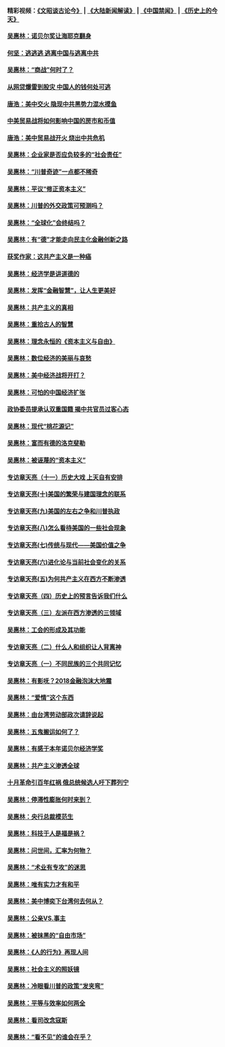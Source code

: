 #### 精彩视频：[《文昭谈古论今》](https://github.com/gfw-breaker/wenzhao/blob/master/README.md?t=01060930) | [《大陆新闻解读》](https://github.com/gfw-breaker/ntdtv-comedy/blob/master/README.md?t=01060930) | [《中国禁闻》](https://github.com/gfw-breaker/ntdtv-news/blob/master/README.md?t=01060930) | [《历史上的今天》](https://github.com/gfw-breaker/today-in-history/blob/master/README.md?t=01060930) 

#### [吴惠林：诺贝尔奖让海耶克翻身](../pages/nsc423/n10890049.md?t=01060930) 

#### [何坚：逃逃逃 逃离中国与逃离中共](../pages/nsc423/n10592891.md?t=01060930) 

#### [吴惠林：“商战”何时了？](../pages/nsc423/n10573558.md?t=01060930) 

#### [从网贷爆雷到股灾 中国人的钱何处可逃](../pages/nsc423/n10572800.md?t=01060930) 

#### [唐浩：美中交火 隐现中共黑势力混水摸鱼](../pages/nsc423/n10544040.md?t=01060930) 

#### [中美贸易战将如何影响中国的房市和币值](../pages/nsc423/n10543697.md?t=01060930) 

#### [唐浩：美中贸易战开火 烧出中共危机](../pages/nsc423/n10540126.md?t=01060930) 

#### [吴惠林：企业家是否应负较多的“社会责任”](../pages/nsc423/n10535022.md?t=01060930) 

#### [吴惠林：“川普奇迹”一点都不稀奇](../pages/nsc423/n10512808.md?t=01060930) 

#### [吴惠林：平议“修正资本主义”](../pages/nsc423/n10495724.md?t=01060930) 

#### [吴惠林：川普的外交政策可预测吗？](../pages/nsc423/n10462387.md?t=01060930) 

#### [吴惠林：“全球化”会终结吗？](../pages/nsc423/n10452838.md?t=01060930) 

#### [吴惠林：有“德”才能走向民主化金融创新之路](../pages/nsc423/n10432292.md?t=01060930) 

#### [获奖作家：这共产主义是一种癌](../pages/nsc423/n10431541.md?t=01060930) 

#### [吴惠林：经济学是讲道德的](../pages/nsc423/n10398014.md?t=01060930) 

#### [吴惠林：发挥“金融智慧”，让人生更美好](../pages/nsc423/n10375019.md?t=01060930) 

#### [吴惠林：共产主义的真相](../pages/nsc423/n10351394.md?t=01060930) 

#### [吴惠林：重拾古人的智慧](../pages/nsc423/n10337691.md?t=01060930) 

#### [吴惠林：理念永恒的《资本主义与自由》](../pages/nsc423/n10316274.md?t=01060930) 

#### [吴惠林：数位经济的美丽与哀愁](../pages/nsc423/n10292946.md?t=01060930) 

#### [吴惠林：美中经济战将开打？](../pages/nsc423/n10258825.md?t=01060930) 

#### [吴惠林：可怕的中国经济扩张](../pages/nsc423/n10219147.md?t=01060930) 

#### [政协委员提承认双重国籍 揭中共官员过客心态](../pages/nsc423/n10208809.md?t=01060930) 

#### [吴惠林：现代“桃花源记”](../pages/nsc423/n10185234.md?t=01060930) 

#### [吴惠林：富而有德的洛克斐勒](../pages/nsc423/n10142264.md?t=01060930) 

#### [吴惠林：被诬蔑的“资本主义”](../pages/nsc423/n10124816.md?t=01060930) 

#### [专访章天亮（十一）历史大戏 上天自有安排](../pages/nsc423/n10094905.md?t=01060930) 

#### [专访章天亮(十)美国的繁荣与建国理念的联系](../pages/nsc423/n10094899.md?t=01060930) 

#### [专访章天亮(九)美国的左右之争和川普执政](../pages/nsc423/n10094889.md?t=01060930) 

#### [专访章天亮(八)怎么看待美国的一些社会现象](../pages/nsc423/n10094857.md?t=01060930) 

#### [专访章天亮(七)传统与现代——美国价值之争](../pages/nsc423/n10093140.md?t=01060930) 

#### [专访章天亮(六)进化论与当前社会变化的关系](../pages/nsc423/n10092036.md?t=01060930) 

#### [专访章天亮(五)为何共产主义在西方不断渗透](../pages/nsc423/n10083620.md?t=01060930) 

#### [专访章天亮（四）历史上的预言告诉我们什么](../pages/nsc423/n10083606.md?t=01060930) 

#### [专访章天亮（三）左派在西方渗透的三领域](../pages/nsc423/n10081115.md?t=01060930) 

#### [吴惠林：工会的形成及其功能](../pages/nsc423/n10080633.md?t=01060930) 

#### [专访章天亮（二）什么人和组织让人背离神](../pages/nsc423/n10076637.md?t=01060930) 

#### [专访章天亮（一）不同民族的三个共同记忆](../pages/nsc423/n10074188.md?t=01060930) 

#### [吴惠林：有影呒？2018金融泡沫大地震](../pages/nsc423/n10040534.md?t=01060930) 

#### [吴惠林：“爱情”这个东西](../pages/nsc423/n10019423.md?t=01060930) 

#### [吴惠林：由台湾劳动部政次请辞说起](../pages/nsc423/n9979679.md?t=01060930) 

#### [吴惠林：五鬼搬运如何了？](../pages/nsc423/n9925338.md?t=01060930) 

#### [吴惠林：有感于本年诺贝尔经济学奖](../pages/nsc423/n9871883.md?t=01060930) 

#### [吴惠林：共产主义渗透全球](../pages/nsc423/n9812748.md?t=01060930) 

#### [十月革命引百年红祸 俄总统候选人吁下葬列宁](../pages/nsc423/n9810182.md?t=01060930) 

#### [吴惠林：停滞性膨胀何时来到？](../pages/nsc423/n9764136.md?t=01060930) 

#### [吴惠林：央行总裁模范生](../pages/nsc423/n9728134.md?t=01060930) 

#### [吴惠林：科技于人是福是祸？](../pages/nsc423/n9672982.md?t=01060930) 

#### [吴惠林：问世间，汇率为何物？](../pages/nsc423/n9621788.md?t=01060930) 

#### [吴惠林：“术业有专攻”的迷思](../pages/nsc423/n9580363.md?t=01060930) 

#### [吴惠林：唯有实力才有和平](../pages/nsc423/n9529599.md?t=01060930) 

#### [吴惠林：美中博奕下台湾何去何从？](../pages/nsc423/n9483598.md?t=01060930) 

#### [吴惠林：公亲VS.事主](../pages/nsc423/n9425637.md?t=01060930) 

#### [吴惠林：被抹黑的“自由市场”](../pages/nsc423/n9351545.md?t=01060930) 

#### [吴惠林：《人的行为》再现人间](../pages/nsc423/n9296339.md?t=01060930) 

#### [吴惠林：社会主义的照妖镜](../pages/nsc423/n9243460.md?t=01060930) 

#### [吴惠林：冷眼看川普的政策“发夹弯”](../pages/nsc423/n9120684.md?t=01060930) 

#### [吴惠林：平等与效率如何两全](../pages/nsc423/n9075430.md?t=01060930) 

#### [吴惠林：看司改念寇斯](../pages/nsc423/n9024915.md?t=01060930) 

#### [吴惠林：“看不见”的谁会在乎？](../pages/nsc423/n8977488.md?t=01060930) 

